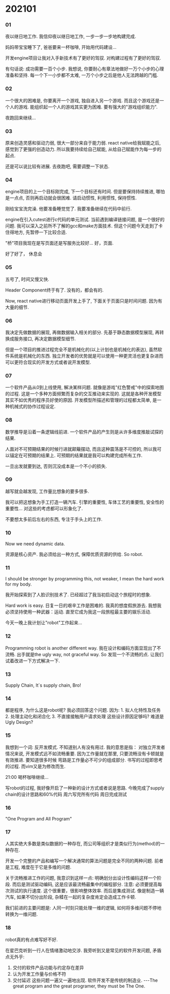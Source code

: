 # 202101

### 01

夜以继日地工作. 
我信仰夜以继日地工作, 一步一步一步地构建完成.

妈妈带宝宝睡下了, 爸爸要来一杯咖啡, 开始用代码建设...

开发engine项目让我对入手新技术有了更好的驾驭.
对构建过程有了更好的驾驭.

有句话说: 成功需要一百个小步.
我想说, 你要耐心有章法地做好一万个小步的心理准备和坚持.
每一个下一小步都不太难, 一万个小步之后是他人无法跨越的门槛.

### 02

一个很大的困难是, 你要离开一个游戏, 独自进入另一个游戏.
而且这个游戏还是一个人的游戏.
能组织起一个人的游戏其实更为困难. 要有强大的"游戏组织能力".

夜跑回来继续...

### 03

原来创造灵感和驱动力弱, 很大一部分来自于能力弱.
react native给我赋能之后, 感觉到了更强的创造动力.
所以我要持续给自己赋能, 从给自己赋能作为每一步的起点.

还是可以说比较有进展. 去夜跑吧, 需要调整一下状态.

### 04

engine项目的上一个目标刚完成, 下一个目标还有时间.
但是要保持持续推进, 哪怕是一点点, 否则再启动就会很困难.
请启动惯性, 利用惯性, 保持惯性.

刚给宝宝洗完澡. 他要准备睡觉觉了. 我要准备继续在代码中前行.

engine在引入cutest进行c代码的单元测试. 当前遇到编译链接问题, 
是一个很好的问题. 我可以深入之前所不了解的gcc和make方面技术.
但这个问题今天走到了卡住得地方, 先暂停一下比较合适.

"桥"项目我现在是写页面还是写服务比较好... 好，页面.

好了好了， 休息会

### 05

五号了, 时间又慢又快.

Header Component终于有了. 没有的，都会有的.

Now, react native进行移动页面开发上手了, 下面关于页面只是时间问题.
因为有大量的细节.

### 06

我决定先做数据的展现, 再做数据输入相关的部分.
先基于静态数据模型展现, 再转换成服务接口, 再决定数据模型细节.

但是一个项目的推进过程完全不是机械化的(以上计划也是机械化的表达), 虽然软件系统是机械化的东西.
独立开发者的优势就是可以使用一种更灵活也更复杂进而可以更符合现实的开发方式或者说开发模型.

### 07

一个软件产品从0到上线使用, 解决某样问题. 就像是游戏"红色警戒"中的探索地图的过程.
这是一个多种方面频繁而复杂的交互推动来实现的. 这就是各种开发模型其实不如优秀的程序员好使的原因.
开发模型所描述和管理的过程都太简单, 是一种机械式的协作过程设定.

### 08

数学推导是沿着一条逻辑线前进.
一个软件产品的产生则是从许多维度推敲试探的结果.

人面对不可预期结果的时候行进就颠簸摆动,
而且这种震荡是不可控的,
所以我可以锚定在可预期的结果上.
可预期的结果就是我可以构建完成所有工作.

一旦出发就要到达, 否则沉没成本是一个不小的损失.

### 09

越写就会越发现, 工作量比想象的要多很多.

我可以把这想象为手工打造一辆汽车.
引擎的重要性, 车体工艺的重要性, 安全性的重要性... 对这些的考虑都可以形象化了.

不要想太多前后左右的东西, 专注于手头上的工作.

### 10

Now we need dynamic data.

资源是核心资产.
我必须给出一种方式, 保障优质资源的供给.
So robot.

### 11

I should be stronger by programming this, not weaker, I mean the hard work for my body.

我开始探索到了人脸识别技术了. 已经超过了我当初启动这个旅程时的想象.

Hard work is easy. 日复一日的艰辛工作是困难的.
我真的想度假旅游去.
我想我必须坚持使用一种武器：运动. 直至它成为我这一段旅程最主要的娱乐活动.

今天一晚上我计划让"robot"工作起来...

### 12

Programming robot is another different way.
我在设计和编码方面显现出了不流畅. 出手就是the ugly way, not graceful way.
So 发现一个不流畅的点. 让我们试着改进一下方式解决一下.

### 13

Supply Chain, It`s supply chain, Bro!

### 14

都是程序, 为什么这是robot呢? 我必须回答这个问题.
因为:
    1. 拟人化特性及任务
    2. 处理主动化和闭合化
    3. 不直接接触用户请求处理
这些设计原因足够吗? 难道是Ugly Design?

### 15

我想到一个词: 反开发模式. 不知道别人有没有用过. 我的意思是指：
对独立开发者情况来说, 开发模式远不如流畅重要. 
因为工作量就在那里, 只要流畅没有卡顿就是有效推进. 要知道很多时候
弯路是工作量必不可少的组成部分.
书写的过程即思考的过程.
而vim又是为修改而生.

21:00 喝杯咖啡继续...

写robot的过程, 我好像开启了一种新的设计方式或者说是思路.
今晚完成了supply chain的设计思路和60%代码
周六写完所有代码
周日完成测试

### 16

"One Program and All Program"

### 17

人其实绝大多数是类似数据的一种存在, 而公司等组织才是类似行为(method)的一种存在.

开发一个完整的产品和编写一个解决通常的算法问题是完全不同的两种问题.
前者是工程, 难度在于它是多维的问题.

关于流畅推进工作的问题, 我意识到这样一点:
明确划分出设计性编码这样一个阶段.
而后是测试驱动编码, 这是应该最流畅最集中的编程部分.
注意: 必须要提高每次测试的执行速度. 这个很重要，很影响整体效率.
而后是集成测试.
像是制造一辆汽车, 如果不切分出阶段, 杂糅在一起的复杂度肯定会造成工作卡顿.

我们前进的主要问题是:
人同一时刻只能处理一维的逻辑, 如何将多维问题不停地转换为一维问题.

### 18

robot真的有点难写好不好.

在星巴克听到一行人在情绪激动地交涉.
我旁听到又是常见的软件开发问题, 矛盾点无外乎:
1. 交付的软件产品功能与约定存在差异
2. 认为开发工作量与价格不符
3. 交付延迟
这些问题一遍又一遍地出现.
软件开发不是传统的制造业.
---The great program and the great programer, they must be The One.
